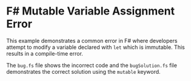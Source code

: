 # F# Mutable Variable Assignment Error

This example demonstrates a common error in F# where developers attempt to modify a variable declared with `let` which is immutable. This results in a compile-time error.

The `bug.fs` file shows the incorrect code and the `bugSolution.fs` file demonstrates the correct solution using the `mutable` keyword.